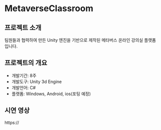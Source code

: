 # MetaverseClassroom

## 프로젝트 소개
팀원들과 협력하여 만든 Unity 엔진을 기반으로 제작된 메타버스 온라인 강의실 플랫폼 입니다.

## 프로젝트의 개요
* 개발기간: 8주
* 개발도구: Unity 3d Engine
* 개발언어: C#
* 플랫폼: Windows, Android, ios(포팅 예정)

## 시연 영상
https://
